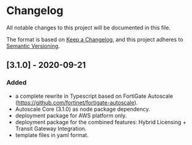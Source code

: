 # Changelog

All notable changes to this project will be documented in this file.

The format is based on [Keep a Changelog](https://keepachangelog.com/en/1.0.0/),
and this project adheres to [Semantic Versioning](https://semver.org/spec/v2.0.0.html).

## [3.1.0] - 2020-09-21

### Added

- a complete rewrite in Typescript based on FortiGate Autoscale (https://github.com/fortinet/fortigate-autoscale).
- Autoscale Core (3.1.0) as node package dependency.
- deployment package for AWS platform only.
- deployment package for the combined features: Hybrid Licensing + Transit Gateway Integration.
- template files in yaml format.
